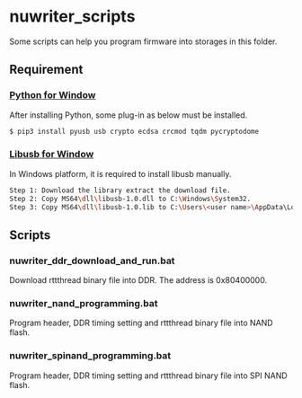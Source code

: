 # nuwriter_scripts

Some scripts can help you program firmware into storages in this folder.

## Requirement

### [Python for Window](https://www.python.org/downloads/windows/)

After installing Python, some plug-in as below must be installed.
```bash
$ pip3 install pyusb usb crypto ecdsa crcmod tqdm pycryptodome
```

### [Libusb for Window](http://sourceforge.net/projects/libusb/files/libusb-1.0/libusb-1.0.20/libusb-1.0.20.7z/download)

In Windows platform, it is required to install libusb manually.

```bash
Step 1: Download the library extract the download file.
Step 2: Copy MS64\dll\libusb-1.0.dll to C:\Windows\System32.
Step 3: Copy MS64\dll\libusb-1.0.lib to C:\Users\<user name>\AppData\Local\Programs\Python\<python ver>\Lib.
```

## Scripts

### nuwriter_ddr_download_and_run.bat

Download rttthread binary file into DDR. The address is 0x80400000.

### nuwriter_nand_programming.bat

Program header, DDR timing setting and rttthread binary file into NAND flash.

### nuwriter_spinand_programming.bat

Program header, DDR timing setting and rttthread binary file into SPI NAND flash.
